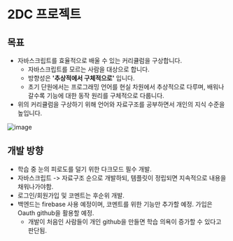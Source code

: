 # 2DC 프로젝트

## 목표
- 자바스크립트를 효율적으로 배울 수 있는 커리큘럼을 구상합니다.
  - 자바스크립트를 모르는 사람을 대상으로 합니다.
  - 방향성은 **'추상적에서 구체적으로'** 입니다.
  - 초기 단원에서는 프로그래밍 언어를 현실 차원에서 추상적으로 다루며, 배워나갈수록 기능에 대한 동작 원리를 구체적으로 다룹니다.
- 위의 커리큘럼을 구상하기 위해 언어와 자료구조를 공부하면서 개인의 지식 수준을 높입니다.

![image](https://github.com/2duckchun/2dc-js/assets/92588154/38da7d3f-dd78-47d6-ad67-c755f6e79d28)

## 개발 방향
- 학습 중 눈의 피로도를 덜기 위한 다크모드 필수 개발.
- 자바스크립트 -> 자료구조 순으로 개발하되, 템플릿이 정립되면 지속적으로 내용을 채워나가야함.
- 로그인/회원가입 및 코멘트는 후순위 개발.
- 백엔드는 firebase 사용 예정이며, 코멘트를 위한 기능만 추가할 예정. 가입은 Oauth github을 활용할 예정.
  - 개발이 처음인 사람들이 개인 github을 만들면 학습 의욕이 증가할 수 있다고 판단됨.
